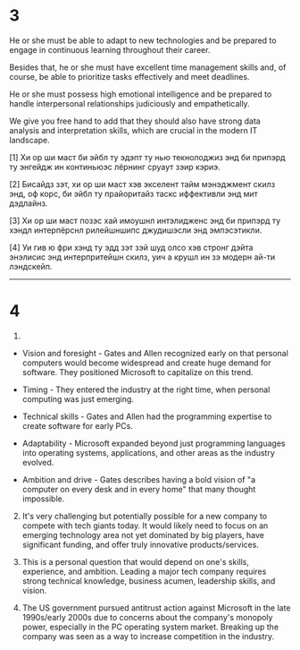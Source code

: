 # 3 

He or she must be able to adapt to new technologies and be prepared to engage in continuous learning throughout their career.

Besides that, he or she must have excellent time management skills and, of course, be able to prioritize tasks effectively and meet deadlines.

He or she must possess high emotional intelligence and be prepared to handle interpersonal relationships judiciously and empathetically.

We give you free hand to add that they should also have strong data analysis and interpretation skills, which are crucial in the modern IT landscape.



[1] Хи ор ши маст би эйбл ту эдэпт ту нью текнолоджиз энд би припэрд ту энгейдж ин континьюэс лёрнинг сруаут зэир кэриэ.

[2] Бисайдз зэт, хи ор ши маст хэв экселент тайм мэнэджмент скилз энд, оф корс, би эйбл ту прайоритайз таскс иффективли энд мит дэдлайнз.

[3] Хи ор ши маст позэс хай имоушнл интэлидженс энд би припэрд ту хэндл интерпёрснл рилейшншипс джудишэсли энд эмпэсэтикли.

[4] Уи гив ю фри хэнд ту эдд зэт зэй шуд олсо хэв стронг дэйта энэлисис энд интерпритейшн скилз, уич а крушл ин зэ модерн ай-ти лэндскейп.

---
# 4

1.

- Vision and foresight - Gates and Allen recognized early on that personal computers would become widespread and create huge demand for software. They positioned Microsoft to capitalize on this trend.

- Timing - They entered the industry at the right time, when personal computing was just emerging.

- Technical skills - Gates and Allen had the programming expertise to create software for early PCs.

- Adaptability - Microsoft expanded beyond just programming languages into operating systems, applications, and other areas as the industry evolved.

- Ambition and drive - Gates describes having a bold vision of "a computer on every desk and in every home" that many thought impossible.

2. It's very challenging but potentially possible for a new company to compete with tech giants today. It would likely need to focus on an emerging technology area not yet dominated by big players, have significant funding, and offer truly innovative products/services.

3. This is a personal question that would depend on one's skills, experience, and ambition. Leading a major tech company requires strong technical knowledge, business acumen, leadership skills, and vision.

4. The US government pursued antitrust action against Microsoft in the late 1990s/early 2000s due to concerns about the company's monopoly power, especially in the PC operating system market. Breaking up the company was seen as a way to increase competition in the industry.